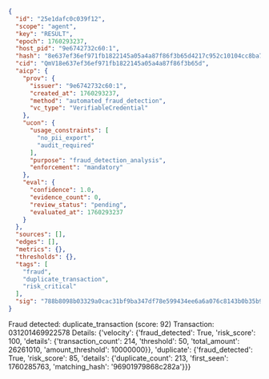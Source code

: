 ```json
{
  "id": "25e1dafc0c039f12",
  "scope": "agent",
  "key": "RESULT",
  "epoch": 1760293237,
  "host_pid": "9e6742732c60:1",
  "hash": "8e637ef36ef971fb1822145a05a4a87f86f3b65d4217c952c10104cc8ba7b4ec",
  "cid": "QmV18e637ef36ef971fb1822145a05a4a87f86f3b65d",
  "aicp": {
    "prov": {
      "issuer": "9e6742732c60:1",
      "created_at": 1760293237,
      "method": "automated_fraud_detection",
      "vc_type": "VerifiableCredential"
    },
    "ucon": {
      "usage_constraints": [
        "no_pii_export",
        "audit_required"
      ],
      "purpose": "fraud_detection_analysis",
      "enforcement": "mandatory"
    },
    "eval": {
      "confidence": 1.0,
      "evidence_count": 0,
      "review_status": "pending",
      "evaluated_at": 1760293237
    }
  },
  "sources": [],
  "edges": [],
  "metrics": {},
  "thresholds": {},
  "tags": [
    "fraud",
    "duplicate_transaction",
    "risk_critical"
  ],
  "sig": "788b8098b03329a0cac31bf9ba347df78e599434ee6a6a076c8143b0b35b9ed4"
}
```

Fraud detected: duplicate_transaction (score: 92)
Transaction: 031201469922578
Details: {'velocity': {'fraud_detected': True, 'risk_score': 100, 'details': {'transaction_count': 214, 'threshold': 50, 'total_amount': 26261010, 'amount_threshold': 10000000}}, 'duplicate': {'fraud_detected': True, 'risk_score': 85, 'details': {'duplicate_count': 213, 'first_seen': 1760285763, 'matching_hash': '96901979868c282a'}}}